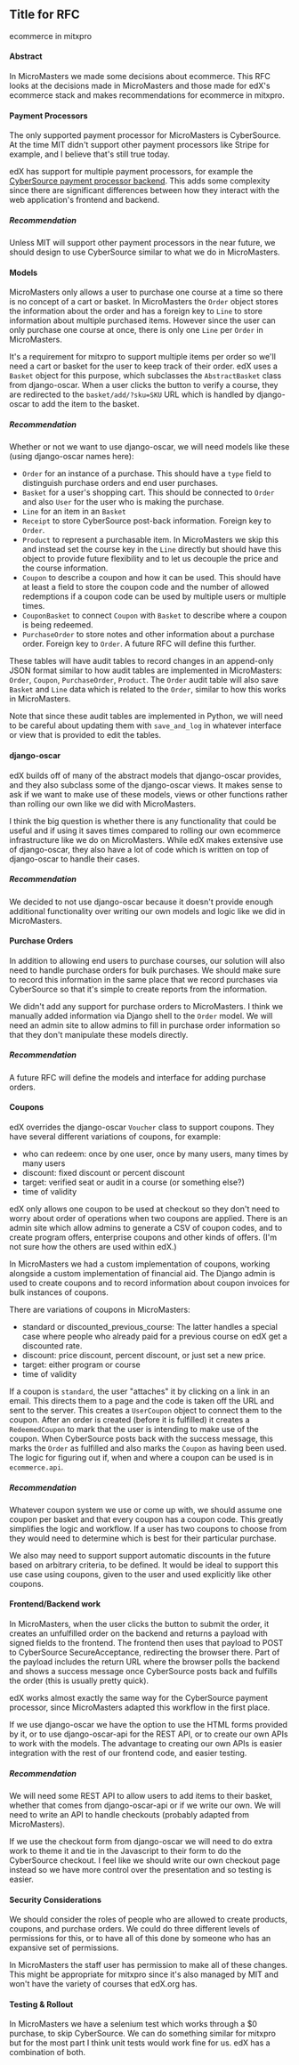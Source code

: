 ## Title for RFC
ecommerce in mitxpro


#### Abstract

In MicroMasters we made some decisions about ecommerce. This RFC looks
at the decisions made in MicroMasters and those made for edX's ecommerce
stack and makes recommendations for ecommerce in mitxpro.

#### Payment Processors

The only supported payment processor for MicroMasters is CyberSource.
At the time MIT didn't support other payment processors
like Stripe for example, and I believe that's still true today.

edX has support for multiple payment processors, for example 
the [CyberSource payment processor backend](https://github.com/edx/ecommerce/blob/master/ecommerce/extensions/payment/processors/cybersource.py#L369).
This adds some complexity since there are significant differences
between how they interact with the web application's frontend and backend.

##### Recommendation

Unless MIT will support other payment processors in the near future, we should
design to use CyberSource similar to what we do in MicroMasters.

#### Models

MicroMasters only allows a user to purchase one course at a time so there
is no concept of a cart or basket. In MicroMasters the `Order` object stores
the information about the order and has a foreign key to `Line` to store
information about multiple purchased items. However since the user can only purchase one course at
once, there is only one `Line` per `Order` in MicroMasters.

It's a requirement for mitxpro to support multiple items per order so we'll need a cart or basket
for the user to keep track of their order. edX uses a `Basket` object for this purpose, which subclasses
the `AbstractBasket` class from django-oscar. When a user clicks the button to verify a course, they
are redirected to the `basket/add/?sku=SKU` URL which is handled by django-oscar to add the
item to the basket.

##### Recommendation

Whether or not we want to use django-oscar, we will need models like these (using django-oscar names here):
 - `Order` for an instance of a purchase. This should have a `type` field to distinguish purchase orders
 and end user purchases.
 - `Basket` for a user's shopping cart. This should be connected to `Order` and also `User` for
 the user who is making the purchase.
 - `Line` for an item in an `Basket`
 - `Receipt` to store CyberSource post-back information. Foreign key to `Order`.
 - `Product` to represent a purchasable item. In MicroMasters we skip this and 
 instead set the course key in the `Line` directly but should have this object
 to provide future flexibility and to let us decouple the price and the course information.
 - `Coupon` to describe a coupon and how it can be used. This should have at least a field to store the coupon code
and the number of allowed redemptions if a coupon code can be used by multiple users or multiple times.
 - `CouponBasket` to connect `Coupon` with `Basket` to describe where a coupon is being redeemed.
 - `PurchaseOrder` to store notes and other information about a purchase order. Foreign key to `Order`.
A future RFC will define this further.

These tables will have audit tables to record changes in an append-only JSON format similar to
how audit tables are implemented in MicroMasters: `Order`, `Coupon`, `PurchaseOrder`, `Product`. The
`Order` audit table will also save `Basket` and `Line` data which is related to the `Order`, similar to how this works in MicroMasters.

Note that since these audit tables are implemented in Python, we will need to be careful about updating them
with `save_and_log` in whatever interface or view that is provided to edit the tables.

#### django-oscar

edX builds off of many of the abstract models that django-oscar provides, and they also subclass
some of the django-oscar views. It makes sense to ask if we want to make use of these models, views or
other functions rather than rolling our own like we did with MicroMasters.

I think the big question is whether there is any functionality that could be useful and if using it saves times compared
to rolling our own ecommerce infrastructure like we do on MicroMasters. While edX makes extensive use of django-oscar,
they also have a lot of code which is written on top of django-oscar to handle their cases.

##### Recommendation

We decided to not use django-oscar because it doesn't provide enough additional functionality
over writing our own models and logic like we did in MicroMasters.

#### Purchase Orders

In addition to allowing end users to purchase courses, our solution will also
need to handle purchase orders for bulk purchases. We should make sure to record this information
in the same place that we record purchases via CyberSource so that it's simple to create reports from
the information.

We didn't add any support for purchase orders to MicroMasters. I think we manually added information
via Django shell to the `Order` model. We will need an admin site to allow admins to fill in purchase
order information so that they don't manipulate these models directly.

##### Recommendation

A future RFC will define the models and interface for adding purchase orders.

#### Coupons

edX overrides the django-oscar `Voucher` class to support coupons. They have several 
different variations of coupons, for example:

 - who can redeem: once by one user, once by many users, many times by many users
 - discount: fixed discount or percent discount
 - target: verified seat or audit in a course (or something else?)
 - time of validity

edX only allows one coupon to be used at checkout so they don't need to worry about order of operations
when two coupons are applied. There is an admin site which allow admins to generate a CSV of coupon codes,
and to create program offers, enterprise coupons and other kinds of offers. (I'm not sure how the others are used
within edX.)

In MicroMasters we had a custom implementation of coupons, working alongside a custom implementation of financial aid.
The Django admin is used to create coupons and to record information about coupon invoices for bulk instances of
coupons. 

There are variations of coupons in MicroMasters:

 - standard or discounted_previous_course: The latter handles a special case where people who already paid for
 a previous course on edX get a discounted rate.
 - discount: price discount, percent discount, or just set a new price.
 - target: either program or course
 - time of validity

If a coupon is `standard`, the user "attaches" it by clicking on a link in an email. This directs
them to a page and the code is taken off the URL and sent to the server. This creates a `UserCoupon`
object to connect them to the coupon. After an order is created (before it is fulfilled) it
creates a `RedeemedCoupon` to mark that the user is intending to make use of the coupon. When
CyberSource posts back with the success message, this marks the `Order` as fulfilled and also
marks the `Coupon` as having been used. The logic for figuring out if, when and where a coupon
can be used is in `ecommerce.api`.

##### Recommendation

Whatever coupon system we use or come up with, we should assume one coupon per basket and that
every coupon has a coupon code. This greatly simplifies the logic and workflow. If a user
has two coupons to choose from they would need to determine which is best for their particular
purchase.

We also may need to support support automatic discounts in the future
based on arbitrary criteria, to be defined. It would be ideal to support this use case using
coupons, given to the user and used explicitly like other coupons.
 
#### Frontend/Backend work

In MicroMasters, when the user clicks the button to submit the order, it creates an unfulfilled order on the backend
and returns a payload with signed fields to the frontend. The frontend then uses that payload to
POST to CyberSource SecureAcceptance, redirecting the browser there. Part of the payload includes
the return URL where the browser polls the backend and shows a success message once CyberSource
posts back and fulfills the order (this is usually pretty quick).

edX works almost exactly the same way for the CyberSource payment processor, since MicroMasters
adapted this workflow in the first place.

If we use django-oscar we have the option to use the HTML forms provided by it, or to
use django-oscar-api for the REST API, or to create our own APIs to work with the models. The
advantage to creating our own APIs is easier integration with the rest of our frontend code, and
easier testing.

##### Recommendation

We will need some REST API to allow users to add items to their basket, whether that comes from
django-oscar-api or if we write our own. We will need to write an API to handle checkouts
(probably adapted from MicroMasters).

If we use the checkout form from django-oscar we will need to do extra work to theme it and
tie in the Javascript to their form to do the CyberSource checkout. I feel like we should write
our own checkout page instead so we have more control over the presentation and so testing
is easier.

#### Security Considerations

We should consider the roles of people who are allowed to create products, coupons, and purchase
orders. We could do three different levels of permissions for this, or to have all of this done
by someone who has an expansive set of permissions.

In MicroMasters the staff user has permission to make all of these changes. This might be
appropriate for mitxpro since it's also managed by MIT and won't have the variety of courses
that edX.org has.

#### Testing & Rollout

In MicroMasters we have a selenium test which works through a $0 purchase, to skip CyberSource. We
can do something similar for mitxpro but for the most part I think unit tests would work fine for us. edX
has a combination of both.
